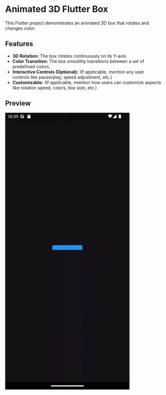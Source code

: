 # Animated 3D Flutter Box

This Flutter project demonstrates an animated 3D box that rotates and changes color.

## Features

- **3D Rotation:** The box rotates continuously on its Y-axis.
- **Color Transition:** The box smoothly transitions between a set of predefined colors.
- **Interactive Controls (Optional):** (If applicable, mention any user controls like pause/play, speed adjustment, etc.)
- **Customizable:** (If applicable, mention how users can customize aspects like rotation speed, colors, box size, etc.)

## Preview
![Animated Demo](readme_assets/animation.gif)
